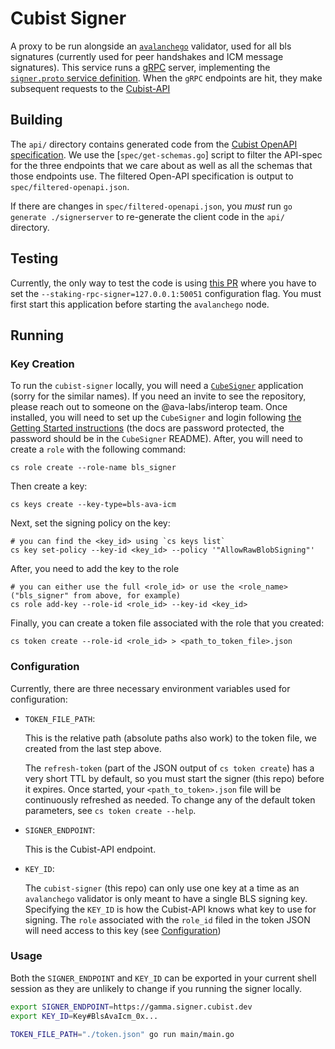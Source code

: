 # Cubist Signer

A proxy to be run alongside an [`avalanchego`](https://github.com/ava-labs/avalanchego) validator, used for all bls signatures (currently used for peer handshakes and ICM message signatures). This service runs a [gRPC](https://grpc.io/) server, implementing the [`signer.proto` service definition](https://github.com/ava-labs/avalanchego/blob/master/proto/signer/signer.proto). When the `gRPC` endpoints are hit, they make subsequent requests to the [Cubist-API](https://signer-docs.cubist.dev/api)

## Building

The `api/` directory contains generated code from the [Cubist OpenAPI specification](https://raw.githubusercontent.com/cubist-labs/CubeSigner-TypeScript-SDK/main/packages/sdk/spec/openapi.json). We use the [`spec/get-schemas.go`] script to filter the API-spec for the three endpoints that we care about as well as all the schemas that those endpoints use. The filtered Open-API specification is output to `spec/filtered-openapi.json`.

If there are changes in `spec/filtered-openapi.json`, you _must_ run `go generate ./signerserver` to re-generate the client code in the `api/` directory.

## Testing

Currently, the only way to test the code is using [this PR](https://github.com/ava-labs/avalanchego/pull/3725) where you have to set the `--staking-rpc-signer=127.0.0.1:50051` configuration flag. You must first start this application before starting the `avalanchego` node.

## Running

### Key Creation

To run the `cubist-signer` locally, you will need a [`CubeSigner`](https://github.com/cubist-partners/CubeSigner/) application (sorry for the similar names). If you need an invite to see the repository, please reach out to someone on the @ava-labs/interop team. Once installed, you will need to set up the `CubeSigner` and login following [the Getting Started instructions](https://signer-docs.cubist.dev/getting-started) (the docs are password protected, the password should be in the `CubeSigner` README). After, you will need to create a `role` with the following command:

```shell
cs role create --role-name bls_signer
```

Then create a key:

```shell
cs keys create --key-type=bls-ava-icm
```

Next, set the signing policy on the key:

```shell
# you can find the <key_id> using `cs keys list`
cs key set-policy --key-id <key_id> --policy '"AllowRawBlobSigning"'
```

After, you need to add the key to the role

```shell
# you can either use the full <role_id> or use the <role_name> ("bls_signer" from above, for example)
cs role add-key --role-id <role_id> --key-id <key_id>
```

Finally, you can create a token file associated with the role that you created:

```shell
cs token create --role-id <role_id> > <path_to_token_file>.json
```

### Configuration

Currently, there are three necessary environment variables used for configuration:

- `TOKEN_FILE_PATH`:

  This is the relative path (absolute paths also work) to the token file, we created from the last step above.

  The `refresh-token` (part of the JSON output of `cs token create`) has a very short TTL by default, so you must start the signer (this repo) before it expires. Once started, your `<path_to_token>.json` file will be continuously refreshed as needed. To change any of the default token parameters, see `cs token create --help`.

- `SIGNER_ENDPOINT`:

  This is the Cubist-API endpoint.

- `KEY_ID`:

  The `cubist-signer` (this repo) can only use one key at a time as an `avalanchego` validator is only meant to have a single BLS signing key. Specifying the `KEY_ID` is how the Cubist-API knows what key to use for signing. The `role` associated with the `role_id` filed in the token JSON will need access to this key (see [Configuration](#configuration))

### Usage

Both the `SIGNER_ENDPOINT` and `KEY_ID` can be exported in your current shell session as they are unlikely to change if you running the signer locally.

```bash
export SIGNER_ENDPOINT=https://gamma.signer.cubist.dev
export KEY_ID=Key#BlsAvaIcm_0x...

TOKEN_FILE_PATH="./token.json" go run main/main.go
```
